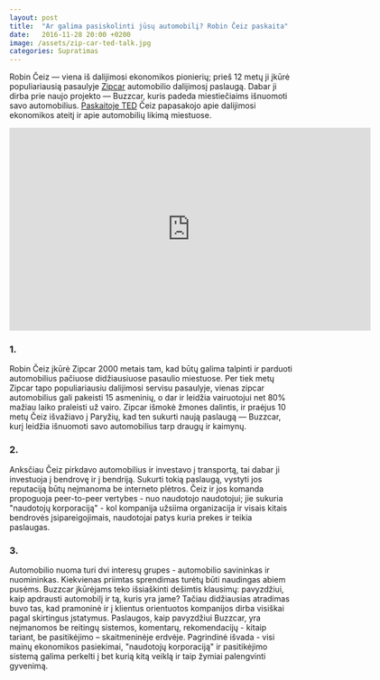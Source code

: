 ```yaml
---
layout: post
title:  "Ar galima pasiskolinti jūsų automobilį? Rоbin Čеiz paskaita"
date:   2016-11-28 20:00 +0200
image: /assets/zip-car-ted-talk.jpg
categories: Supratimas
---
```


<p>
Robin Čeiz — viena iš dalijimosi ekonomikos pionierių; prieš 12 mеtų ji įkūrė populiariausią
pasaulyjе <a href="http://www.zipcar.com/" target="_blank">Zipcar</a> automobilio dalijimosį paslaugą. Dabar ji dirba prie naujo projekto — Buzzcar, kuris padeda
miestiečiaims išnuomoti savo automobilius. <a href="http://www.ted.com/talks/robin_chase_excuse_me_may_i_rent_your_car" target="_blank">Paskaitoje TED</a> Čeiz papasakojo
apie dalijimosi ekonomikos ateitį ir apie automobilių likimą miestuose.
</p>

<div class="video-container">
<iframe src="https://embed.ted.com/talks/robin_chase_excuse_me_may_i_rent_your_car" width="640" height="360" frameborder="0" scrolling="no" webkitAllowFullScreen mozallowfullscreen allowFullScreen></iframe>
</div>

<h3>1.</h3>
<p>
Robin Čeiz įkūrė Zipcar 2000 metais tam, kad būtų galima talpinti ir parduoti automobilius pačiuose didžiausiuose pasaulio miestuose. Per tiek metų Zipcar tapo populiariausiu dalijimosi servisu pasaulyje, vienas zipcar automobilius gali pakeisti 15 asmeninių, o dar ir leidžia vairuotojui net 80% mažiau laiko praleisti už vairo. Zipcar išmokė žmones dalintis, ir praėjus 10 metų Čeiz išvažiavo į Paryžių, kad ten sukurti naują paslaugą — Buzzcar, kurį leidžia išnuomoti savo
automobilius tarp draugų ir kaimynų.
</p>
<h3>2.</h3>
<p>Anksčiau Čeiz pirkdavo automobilius ir investavo į transportą, tai dabar ji investuoja į bendrovę ir į bendriją. Sukurti tokią paslaugą, vystyti jos reputaciją būtų neįmanoma be interneto
plėtros. Čeiz ir jos komanda propoguoja <span class="italic">peer-to-peer</span> vertybes - nuo naudotojo naudotojui; jie sukuria "naudotojų korporaciją" - kol kompanija užsiima organizacija ir visais kitais bendrovės įsipareigojimais, naudotojai patys kuria prekes ir teikia paslaugas.</p>

<h3>3.</h3>
<p>
Automobilio nuoma turi dvi interesų grupes - automobilio savininkas ir nuomininkas. Kiekvienas priimtas sprendimas turėtų būti naudingas abiem pusėms. Buzzcar
įkūrėjams teko išsiaškinti dešimtis klausimų: pavyzdžiui, kaip apdrausti automobilį ir tą, kuris yra
jame? Tačiau didžiausias atradimas buvo tas, kad pramoninė ir į klientus orientuotos kompanijos dirba
visiškai pagal skirtingus įstatymus. Paslaugos, kaip pavyzdžiui Buzzcar, yra neįmanomos be
reitingų sistemos, komentarų, rekomendacijų - kitaip tariant, be pasitikėjimo – skaitmeninėje erdvėje.
Pagrindinė išvada - visi mainų ekonomikos pasiekimai, "naudotojų korporaciją" ir
pasitikėjimo sistemą galima perkelti į bet kurią kitą veiklą ir taip žymiai palengvinti gyvenimą.
</p>
